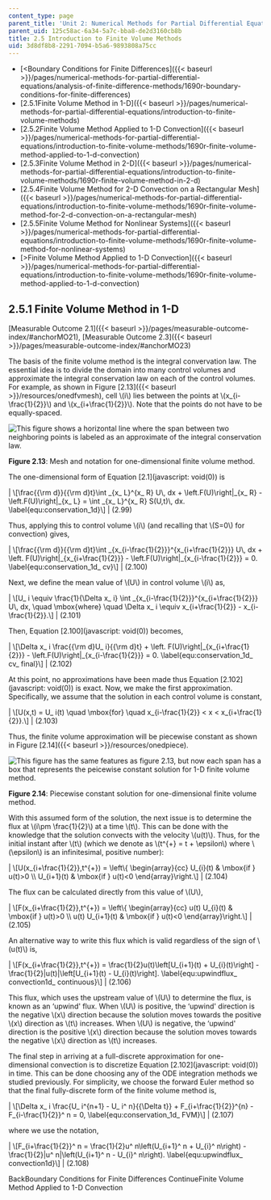 ```yaml
---
content_type: page
parent_title: 'Unit 2: Numerical Methods for Partial Differential Equations'
parent_uid: 125c58ac-6a34-5a7c-bba8-de2d3160cb8b
title: 2.5 Introduction to Finite Volume Methods
uid: 3d8df8b8-2291-7094-b5a6-9893808a75cc
---
```


*   [<Boundary Conditions for Finite Differences]({{< baseurl >}}/pages/numerical-methods-for-partial-differential-equations/analysis-of-finite-difference-methods/1690r-boundary-conditions-for-finite-differences)
*   [2.5.1Finite Volume Method in 1-D]({{< baseurl >}}/pages/numerical-methods-for-partial-differential-equations/introduction-to-finite-volume-methods)
*   [2.5.2Finite Volume Method Applied to 1-D Convection]({{< baseurl >}}/pages/numerical-methods-for-partial-differential-equations/introduction-to-finite-volume-methods/1690r-finite-volume-method-applied-to-1-d-convection)
*   [2.5.3Finite Volume Method in 2-D]({{< baseurl >}}/pages/numerical-methods-for-partial-differential-equations/introduction-to-finite-volume-methods/1690r-finite-volume-method-in-2-d)
*   [2.5.4Finite Volume Method for 2-D Convection on a Rectangular Mesh]({{< baseurl >}}/pages/numerical-methods-for-partial-differential-equations/introduction-to-finite-volume-methods/1690r-finite-volume-method-for-2-d-convection-on-a-rectangular-mesh)
*   [2.5.5Finite Volume Method for Nonlinear Systems]({{< baseurl >}}/pages/numerical-methods-for-partial-differential-equations/introduction-to-finite-volume-methods/1690r-finite-volume-method-for-nonlinear-systems)
*   [\>Finite Volume Method Applied to 1-D Convection]({{< baseurl >}}/pages/numerical-methods-for-partial-differential-equations/introduction-to-finite-volume-methods/1690r-finite-volume-method-applied-to-1-d-convection)

2.5.1 Finite Volume Method in 1-D
---------------------------------

[Measurable Outcome 2.1]({{< baseurl >}}/pages/measurable-outcome-index/#anchorMO21), [Measurable Outcome 2.3]({{< baseurl >}}/pages/measurable-outcome-index/#anchorMO23)

The basis of the finite volume method is the integral convervation law. The essential idea is to divide the domain into many control volumes and approximate the integral conservation law on each of the control volumes. For example, as shown in Figure [2.13]({{< baseurl >}}/resources/onedfvmesh), cell \\(i\\) lies between the points at \\(x\_{i-\\frac{1}{2}}\\) and \\(x\_{i+\\frac{1}{2}}\\). Note that the points do not have to be equally-spaced.

![This figure shows a horizontal line where the span between two neighboring points is labeled as an approximate of the integral conservation law.](BASEURL_PLACEHOLDER/resources/onedfvmesh)

**Figure 2.13**: Mesh and notation for one-dimensional finite volume method.

The one-dimensional form of Equation [2.1](javascript: void(0)) is

| \\\[\\frac{{\\rm d}}{{\\rm d}t}\\int \_{x\_ L}^{x\_ R} U\\, dx + \\left.F(U)\\right&#124;\_{x\_ R} - \\left.F(U)\\right&#124;\_{x\_ L} = \\int \_{x\_ L}^{x\_ R} S(U,t)\\, dx. \\label{equ:conservation\_1d}\\\] | (2.99) 

Thus, applying this to control volume \\(i\\) (and recalling that \\(S=0\\) for convection) gives,

| \\\[\\frac{{\\rm d}}{{\\rm d}t}\\int \_{x\_{i-\\frac{1}{2}}}^{x\_{i+\\frac{1}{2}}} U\\, dx + \\left. F(U)\\right&#124;\_{x\_{i+\\frac{1}{2}}} - \\left.F(U)\\right&#124;\_{x\_{i-\\frac{1}{2}}} = 0. \\label{equ:conservation\_1d\_ cv}\\\] | (2.100) 

Next, we define the mean value of \\(U\\) in control volume \\(i\\) as,

| \\\[U\_ i \\equiv \\frac{1}{\\Delta x\_ i} \\int \_{x\_{i-\\frac{1}{2}}}^{x\_{i+\\frac{1}{2}}} U\\, dx, \\quad \\mbox{where} \\quad \\Delta x\_ i \\equiv x\_{i+\\frac{1}{2}} - x\_{i-\\frac{1}{2}}.\\\] | (2.101) 

Then, Equation [2.100](javascript: void(0)) becomes,

| \\\[\\Delta x\_ i \\frac{{\\rm d}U\_ i}{{\\rm d}t} + \\left. F(U)\\right&#124;\_{x\_{i+\\frac{1}{2}}} - \\left.F(U)\\right&#124;\_{x\_{i-\\frac{1}{2}}} = 0. \\label{equ:conservation\_1d\_ cv\_ final}\\\] | (2.102) 

At this point, no approximations have been made thus Equation [2.102](javascript: void(0)) is exact. Now, we make the first approximation. Specifically, we assume that the solution in each control volume is constant,

| \\\[U(x,t) = U\_ i(t) \\quad \\mbox{for} \\quad x\_{i-\\frac{1}{2}} < x < x\_{i+\\frac{1}{2}}.\\\] | (2.103) 

Thus, the finite volume approximation will be piecewise constant as shown in Figure [2.14]({{< baseurl >}}/resources/onedpiece).

![This figure has the same features as figure 2.13, but now each span has a box that represents the peicewise constant solution for 1-D finite volume method.](BASEURL_PLACEHOLDER/resources/onedpiece)

**Figure 2.14**: Piecewise constant solution for one-dimensional finite volume method.

With this assumed form of the solution, the next issue is to determine the flux at \\(i\\pm \\frac{1}{2}\\) at a time \\(t\\). This can be done with the knowledge that the solution convects with the velocity \\(u(t)\\). Thus, for the initial instant after \\(t\\) (which we denote as \\(t^{+} = t + \\epsilon\\) where \\(\\epsilon\\) is an infinitesimal, positive number):

| \\\[U(x\_{i+\\frac{1}{2}},t^{+}) = \\left\\{ \\begin{array}{cc} U\_{i}(t) & \\mbox{if } u(t)>0 \\\\ U\_{i+1}(t) & \\mbox{if } u(t)<0 \\end{array}\\right.\\\] | (2.104) 

The flux can be calculated directly from this value of \\(U\\),

| \\\[F(x\_{i+\\frac{1}{2}},t^{+}) = \\left\\{ \\begin{array}{cc} u(t) U\_{i}(t) & \\mbox{if } u(t)>0 \\\\ u(t) U\_{i+1}(t) & \\mbox{if } u(t)<0 \\end{array}\\right.\\\] | (2.105) 

An alternative way to write this flux which is valid regardless of the sign of \\(u(t)\\) is,

| \\\[F(x\_{i+\\frac{1}{2}},t^{+}) = \\frac{1}{2}u(t)\\left\[U\_{i+1}(t) + U\_{i}(t)\\right\] - \\frac{1}{2}&#124;u(t)&#124;\\left\[U\_{i+1}(t) - U\_{i}(t)\\right\]. \\label{equ:upwindflux\_ convection1d\_ continuous}\\\] | (2.106) 

This flux, which uses the upstream value of \\(U\\) to determine the flux, is known as an ‘upwind' flux. When \\(U\\) is positive, the ‘upwind' direction is the negative \\(x\\) direction because the solution moves towards the positive \\(x\\) direction as \\(t\\) increases. When \\(U\\) is negative, the ‘upwind' direction is the positive \\(x\\) direction because the solution moves towards the negative \\(x\\) direction as \\(t\\) increases.

The final step in arriving at a full-discrete approximation for one-dimensional convection is to discretize Equation [2.102](javascript: void(0)) in time. This can be done choosing any of the ODE integration methods we studied previously. For simplicity, we choose the forward Euler method so that the final fully-discrete form of the finite volume method is,

| \\\[\\Delta x\_ i \\frac{U\_ i^{n+1} - U\_ i^ n}{{\\Delta t}} + F\_{i+\\frac{1}{2}}^{n} - F\_{i-\\frac{1}{2}}^ n = 0, \\label{equ:conservation\_1d\_ FVM}\\\] | (2.107) 

where we use the notation,

| \\\[F\_{i+\\frac{1}{2}}^ n = \\frac{1}{2}u^ n\\left(U\_{i+1}^ n + U\_{i}^ n\\right) - \\frac{1}{2}&#124;u^ n&#124;\\left(U\_{i+1}^ n - U\_{i}^ n\\right). \\label{equ:upwindflux\_ convection1d}\\\] | (2.108) 

BackBoundary Conditions for Finite Differences ContinueFinite Volume Method Applied to 1-D Convection